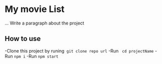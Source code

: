 # My movie List 
... Write a paragraph about the project

## How to use 
-Clone this project by runing` git clone repo url`
-Run ` cd projectName`
-Run `npm i`
-Run `npm start`
